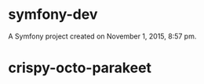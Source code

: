 symfony-dev
===========

A Symfony project created on November 1, 2015, 8:57 pm.
# crispy-octo-parakeet
